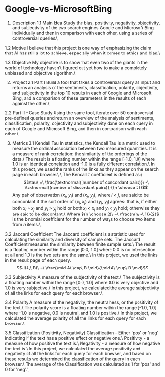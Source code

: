 # Google-vs-MicrosoftBing

1. Description
1.1 Main Idea
Study the bias, positivity, negativity, objectivity, and subjectivity of the two search engines Google and Microsoft Bing individually and then in comparison with each other, using a series of controversial queries.\\

1.2 Motive
I believe that this project is one way of emphasizing the claim that AI has still a lot to achieve, especially when it comes to ethics and bias.\\

1.3 Objective
My objective is to show that even two of the giants in the world of technology haven’t figured out yet how to make a completely unbiased and objective algorithm.\\

2. Project
2.1 Part I
Build a tool that takes a controversial query as input and returns an analysis of the sentiments, classification, polarity, objectivity, and subjectivity in the top 10 results in each of Google and Microsoft Bing, and a comparison of these parameters in the results of each against the other.\\

2.2 Part II - Case Study
Using the same tool, iterate over 50 controversial pre-defined queries and return an overview of the analysis of sentiments, classification, polarity, objectivity and subjectivity done on each query in each of Google and Microsoft Bing, and then in comparison with each other.\\

3. Metrics
3.1 Kendall Tau
In statistics, the Kendall Tau is a metric used to measure the ordinal association between two measured quantities.
It is a measure of rank correlation: the similarity of the orderings of the data.\\
The result is a floating number within the range [-1.0, 1.0] where 1.0 is an identical correlation and -1.0 is a fully different correlation.\\
In this project, we used the ranks of the links as they appear on the search page in each browser.\\
\\
The Kendall $\tau$ coefficient is defined as:\\
$$\tau\ =\ \frac{\textnormal{(number of concordant pairs)}\ -\ \textnormal{(number of discordant pairs)}}{{n \choose 2}}$$
Any pair of observation $(x_i,\ y_i)$ and $(x_j,\ y_j)$, where $i\ <\ j$, are said to be concordant if the sort order of $(x_i,\ x_j)$ and $(y_i,\ y_j)$ agrees:
that is, if either both $x_i\ >\ x_j$ and $y_i\ >\ y_j$ hold or both $x_i\ <\ x_j$ and $y_i\ <\ y_j$ hold; otherwise thay are said to be discordant.\\
Where ${n \choose 2}\ =\ \frac{n(n\ -\ 1)}{2}$ is the binomial coefficient for the number of ways to choose two items from $n$ items.\\

3.2 Jaccard Coefficient
The Jaccard coefficient is a statistic used for calculating the similarity and diversity of sample sets. The Jaccard Coefficient measures the similarity between finite sample sets.\\
The result is a floating number within the range [0.0, 1.0] where 0.0 is no intersection at all and 1.0 is the two sets are the same.\\
In this project, we used the links in the result page of each query.
$$J(A,\ B)\ =\ \frac{\mid A\ \cap\ B \mid}{\mid A\ \cup\ B \mid}$$

3.3 Subjectivity
A measure of the subjectivity of the text.\\
The subjectivity is a floating number within the range [0.0, 1.0] where 0.0 is very objective and 1.0 is very subjective.\\
In this project, we calculated the average subjectivity of all the links for each query for each browser.\\

3.4 Polarity
A measure of the negativity, the neutralness, or the positivity of the text.\\
The polarity score is a floating number within the range [-1.0, 1.0] where -1.0 is negative, 0.0 is neutral, and 1.0 is positive.\\
In this project, we calculated the average polarity of all the links for each query for each browser.\\

3.5 Classification (Positivity, Negativity)
Classification - Either 'pos' or 'neg' indicating if the text has a positive effect or negative one.\\
Positivity - a measure of how positive the text is.\\
Negativity - a measure of how negative the text is.\\
In this project, we calculated the average positivity and negativity of all the links for each query for each browser, and based on these results we determined the classification of the query in each browser.\\
The average of the Classification was calculated as 1 for 'pos' and 0 for 'neg'.\\
